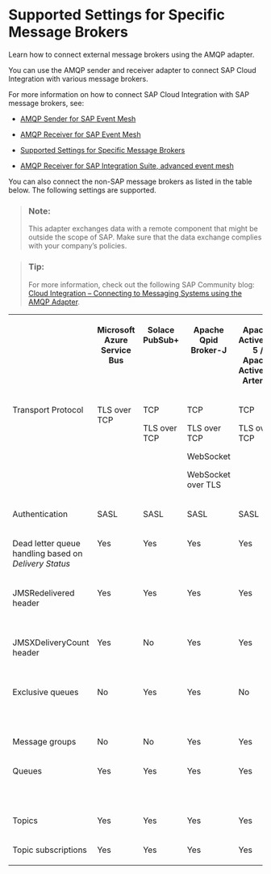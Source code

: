 <!-- loio059bd967ca5146fd9e4e12978289ab8b -->

# Supported Settings for Specific Message Brokers

Learn how to connect external message brokers using the AMQP adapter.

You can use the AMQP sender and receiver adapter to connect SAP Cloud Integration with various message brokers.

For more information on how to connect SAP Cloud Integration with SAP message brokers, see:

-   [AMQP Sender for SAP Event Mesh](amqp-sender-for-sap-event-mesh-7d8a83f.md)

-   [AMQP Receiver for SAP Event Mesh](amqp-receiver-for-sap-event-mesh-0b7cc2f.md)

-   [Supported Settings for Specific Message Brokers](supported-settings-for-specific-message-brokers-059bd96.md)

-   [AMQP Receiver for SAP Integration Suite, advanced event mesh](amqp-receiver-for-sap-integration-suite-advanced-event-mesh-5f229c0.md)


You can also connect the non-SAP message brokers as listed in the table below. The following settings are supported.

> ### Note:  
> This adapter exchanges data with a remote component that might be outside the scope of SAP. Make sure that the data exchange complies with your company’s policies.

> ### Tip:  
> For more information, check out the following SAP Community blog: [Cloud Integration – Connecting to Messaging Systems using the AMQP Adapter](https://community.sap.com/t5/technology-blogs-by-sap/cloud-integration-connecting-to-messaging-systems-using-the-amqp-adapter/ba-p/13419906).


<table>
<tr>
<th valign="top">

 

</th>
<th valign="top">

Microsoft Azure Service Bus

</th>
<th valign="top">

Solace PubSub+

</th>
<th valign="top">

Apache Qpid Broker-J

</th>
<th valign="top">

Apache ActiveMQ 5 / Apache ActiveMQ Artemis

</th>
<th valign="top">

IBM MQ

</th>
</tr>
<tr>
<td valign="top">

Transport Protocol

</td>
<td valign="top">

TLS over TCP

</td>
<td valign="top">

TCP

TLS over TCP

</td>
<td valign="top">

TCP

TLS over TCP

WebSocket

WebSocket over TLS

</td>
<td valign="top">

TCP

TLS over TCP

</td>
<td valign="top">

TCP

TLS over TCP

</td>
</tr>
<tr>
<td valign="top">

Authentication

</td>
<td valign="top">

SASL

</td>
<td valign="top">

SASL

</td>
<td valign="top">

SASL

</td>
<td valign="top">

SASL

</td>
<td valign="top">

SASL

</td>
</tr>
<tr>
<td valign="top">

Dead letter queue handling based on *Delivery Status* 

</td>
<td valign="top">

Yes

</td>
<td valign="top">

Yes

</td>
<td valign="top">

Yes

</td>
<td valign="top">

Yes

</td>
<td valign="top">

No

</td>
</tr>
<tr>
<td valign="top">

JMSRedelivered header

</td>
<td valign="top">

Yes

</td>
<td valign="top">

Yes

</td>
<td valign="top">

Yes

</td>
<td valign="top">

Yes

</td>
<td valign="top">

Yes \(version \>= 9.2\)

</td>
</tr>
<tr>
<td valign="top">

JMSXDeliveryCount header

</td>
<td valign="top">

Yes

</td>
<td valign="top">

No

</td>
<td valign="top">

Yes

</td>
<td valign="top">

Yes

</td>
<td valign="top">

Yes \(version \>= 9.2\)

</td>
</tr>
<tr>
<td valign="top">

Exclusive queues

</td>
<td valign="top">

No

</td>
<td valign="top">

Yes

</td>
<td valign="top">

Yes

</td>
<td valign="top">

No

</td>
<td valign="top">

Yes \(version \>= 9.2\)

</td>
</tr>
<tr>
<td valign="top">

Message groups

</td>
<td valign="top">

No

</td>
<td valign="top">

No

</td>
<td valign="top">

Yes

</td>
<td valign="top">

Yes

</td>
<td valign="top">

No

</td>
</tr>
<tr>
<td valign="top">

Queues

</td>
<td valign="top">

Yes

</td>
<td valign="top">

Yes

</td>
<td valign="top">

Yes

</td>
<td valign="top">

Yes

</td>
<td valign="top">

Yes \(version \>= 9.2\)

</td>
</tr>
<tr>
<td valign="top">

Topics

</td>
<td valign="top">

Yes

</td>
<td valign="top">

Yes

</td>
<td valign="top">

Yes

</td>
<td valign="top">

Yes

</td>
<td valign="top">

Yes

</td>
</tr>
<tr>
<td valign="top">

Topic subscriptions

</td>
<td valign="top">

Yes

</td>
<td valign="top">

Yes

</td>
<td valign="top">

Yes

</td>
<td valign="top">

Yes

</td>
<td valign="top">

Yes

</td>
</tr>
</table>

